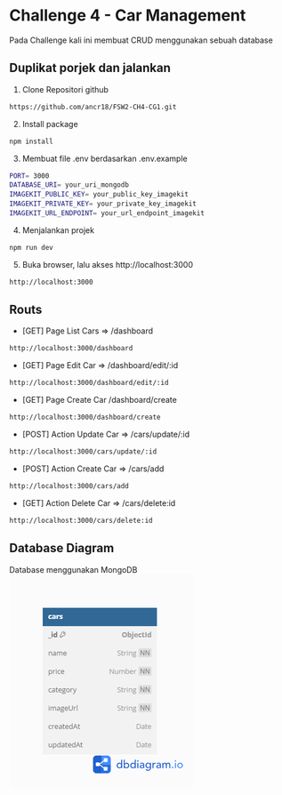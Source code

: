 # Challenge 4 - Car Management

Pada Challenge kali ini membuat CRUD menggunakan sebuah database

## Duplikat porjek dan jalankan

1. Clone Repositori github

```bash
https://github.com/ancr18/FSW2-CH4-CG1.git
```

2. Install package

```bash
npm install
```

3. Membuat file .env berdasarkan .env.example

```bash
PORT= 3000
DATABASE_URI= your_uri_mongodb
IMAGEKIT_PUBLIC_KEY= your_public_key_imagekit
IMAGEKIT_PRIVATE_KEY= your_private_key_imagekit
IMAGEKIT_URL_ENDPOINT= your_url_endpoint_imagekit
```

4. Menjalankan projek

```bash
npm run dev
```

5. Buka browser, lalu akses http://localhost:3000

```bash
http://localhost:3000
```

## Routs

- [GET] Page List Cars => /dashboard

```bash
http://localhost:3000/dashboard
```

- [GET] Page Edit Car => /dashboard/edit/:id

```bash
http://localhost:3000/dashboard/edit/:id
```

- [GET] Page Create Car /dashboard/create

```bash
http://localhost:3000/dashboard/create
```

- [POST] Action Update Car => /cars/update/:id

```bash
http://localhost:3000/cars/update/:id
```

- [POST] Action Create Car => /cars/add

```bash
http://localhost:3000/cars/add
```

- [GET] Action Delete Car => /cars/delete:id

```bash
http://localhost:3000/cars/delete:id
```

## Database Diagram

Database menggunakan MongoDB
![Database](FSW2-ch4.png)
